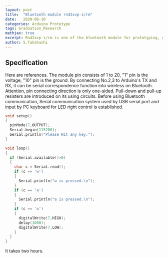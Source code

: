 ```yaml
---
layout: post
title:  "Bluetooth module rn42xvp-i/rm"
date:   2020-06-10
categories: Arduino Prototype
tags: Graduation_Research
mathjax: true
excerpt: Rn42xvp-i/rm is one of the bluetooth module for prototyping, used by Arduino, Raspberry Pi or something like that.
author: S.Takahashi
---
```

## Specification

Here are references.
The module pin consists of 1 to 20, "1" pin is the voltage, "10" pin is the ground.
By connecting No.2,3 to Arduino's TX and RX, it can be serial correspondence function into wireless on Bluetooth.
Attention, pin connecting direction is only one-sided.
Pull-down and pull-up resisters are introduced on its using circuits.
Before using Bluetooth communication, Serial communication system used by USB serial port and input by PC keyboard for LED right control is established.

```c
void setup()
{
  pinMode(7,OUTPUT);
  Serial.begin(115200);
  Serial.println("Please Hit any key.");
}

void loop()
{
  if (Serial.available()>0)
  {
    char c = Serial.read();
    if (c == 'w')
    {
      Serial.println("w is pressed.\n");
    }
    if (c == 'a')
    {
      Serial.println("a is pressed.\n");
    }
    if (c == 'o')
    {
      digitalWrite(7,HIGH);
      delay(1000);
      digitalWrite(7,LOW);
    }
  }
}
```
It takes two hours.